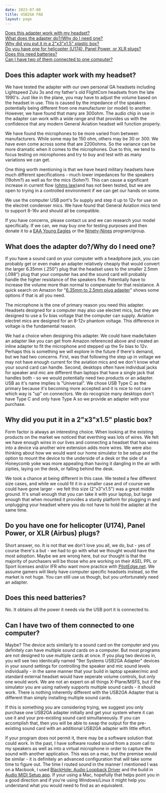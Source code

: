 ```yaml
---
date: 2023-07-08
title: USB2GA FAQ
layout: page
---
```


[Does this adapter work with my headset?](#does-this-adapter-work-with-my-headset)  
[What does the adapter do?/Why do I need one?](#what-does-the-adapter-dowhy-do-i-need-one)  
[Why did you put it in a 2"x3"x1.5" plastic box?](#why-did-you-put-it-in-a-2x3x15-plastic-box)  
[Do you have one for helicopter (U174), Panel Power, or XLR plugs?](#do-you-have-one-for-helicopter-u174-panel-power-or-xlr-airbus-plugs)  
[Does this need batteries?](#does-this-need-batteries)  
[Can I have two of them connected to one computer?](#can-i-have-two-of-them-connected-to-one-computer)

## Does this adapter work with my headset?  ##
We have tested the adapter with our own personal GA headsets including Lightspeed Zulu 3s and my father's old FlightCom headsets from the late 1990's. Just like in the plane, you may have to adjust the volume based on the headset in use. This is caused by the impedance of the speakers potentially being different from one manufacturer (or model) to another. However, we have found that many are 300ohm. The audio chip in use in the adapter can work with a wide range and that provides us with the confidence that any modern General Aviation headset will function properly. 

We have found the microphones to be more varied from between manufacturers. While some may be 150 ohm, others may be 30 or 300. We have even come across some that are 2200ohms. So the variance can be more dramatic when it comes to the microphones. Due to this, we tend to focus testing on microphones and try to buy and test with as many variations we can get. 

One thing worth mentioning is that we have heard military headsets have much different specifications - much lower impedances for the speakers (19ohm?) as well as for the mics (5ohm?). This can cause a significant increase in current flow ([ohms law](https://en.wikipedia.org/wiki/Ohm's_law))and has not been tested, but we are open to trying in a controlled environment if we can get our hands on some. 

We use the computer USB port's 5v supply and step it up to 12v for use on the electret condenser mics. We have found that General Aviation mics tend to support 8-16v and should all be compatible. 

If you have concerns, please contact us and we can research your model specifically. If we can, we may buy one for testing purposes and then donate it to a [EAA Young Eagles](https://www.eaa.org/eaa/youth/free-ye-flights) or the [Ninety-Nines](https://www.ninety-nines.org/) program/group.

## What does the adapter do?/Why do I need one? ##
If you have a sound card on your computer with a headphone jack, you can probably get or even make an adapter relatively cheaply that would convert the larger 6.35mm (.250") plug that the headset uses to the smaller 2.5mm (.098") plug that your computer has and the sound card will probably handle the higher resistance of the speakers fine. Potentially have to increase the volume more than normal to compensate for that resistance. A quick search on Amazon for "[6.35mm to 2.5mm plug adapter](https://www.amazon.com/s?k=6.35mm+to+2.5mm+plug+adapter)" shows some options if  that is all you need.  

The microphone is the one of primary reason you need this adapter. Headsets designed for a computer may also use electret mics, but they are designed to use a 5v bias voltage that the computer can supply. Aviation electret mics are designed for an 8-12v phantom voltage. This difference in voltage is the fundamental reason.  

We had a choice when designing this adapter. We could have made/taken an adapter like you can get from Amazon referenced above and created an inline adapter to fit the microphone and stepped up the 5v bias to 12v. Perhaps this is something we will explore in the future if there's demand, but we had two concerns. First, was that following the step up in voltage we may not have enough current for the aviation mics and we don't know what your sound card can handle. Second, desktops often have individual jacks for speaker and mic are different than laptops that have a single jack that handles both - so we would potentially need two products or an adapter. USB as it's name implies is "Universal". We chose USB Type C as the primary because it's becoming more accepted and it is nice to not care which way is "up" on connectors. We do recognize many desktops don't have Type C and only have Type A so we provide an adapter with your purchase.

## Why did you put it in a 2"x3"x1.5" plastic box? ##
Form factor is always an interesting choice. When looking at the existing products on the market we noticed that everthing was lots of wires. We felt we have enough wires in our lives and connecting a headset that has wires into a device via another wire extension adds more wires. We were also thinking about how we would want our home simulator to be setup and the option to mount the device to the underside of a desk or the side of a Honeycomb yoke was more appealing than having it dangling in the air with zipties, laying on the desk, or falling behind the desk. 

We took a chance at being different in this case. We tested a few different size cases, and while we could fit it in a smaller case and of course we could have gone larger - we felt this size (2"x3"x1.5") was a great middle ground. It's small enough that you can take it with your laptop, but large enough that when mounted it provides a sturdy platform for plugging in and unplugging your headset where you do not have to hold the adapter at the same time. 

## Do you have one for helicopter (U174), Panel Power, or XLR (Airbus) plugs? ##
Short answer, no. It is not that we don't love you all, we do, but - yes of course there's a but - we had to go with what we thought would have the most adoption. Maybe we are wrong here, but our thought is that the majority of purchasers will be those who are working on their ASEL PPL or Sport licenses and/or IFR who want more practice with [PilotEdge.net](https://pilotedge.net). We assume gamers will likely have computer specific headsets instead, so the market is not huge. You can still use us though, but you unfortunately need an adapter.

## Does this need batteries? ##
No. It obtains all the power it needs via the USB port it is connected to.

## Can I have two of them connected to one computer? ##
Maybe? The device acts similarly to a sound card on the computer and you definitely can have multiple sound cards on a computer. But most programs are not designed to use multiple cards at once. If you plug two devices in, you will see two identically named "9er Systems USB2GA Adapter" devices in your sound settings for controlling the speaker and mic sound levels individually - in the same manner that your build in laptop speaker/mic and standard external headset would have seperate volume controls, but only one would work. We are not an expert on all things X-Plane/MSFS, but if the simulator you are using natively supports multiple sound cards - it should work. There is nothing inherently different with the USB2GA Adapter that is different than simply installing multiple sound cards.

If this is something you are considering trying, we suggest you only purchase one USB2GA adapter initially and get your system where it can use it and your pre-existing sound card simultaneously. If you can accomplish that, then you will be able to swap the output for the pre-existing sound card with an additional USB2GA adapter with little effort.

If your program does not permit it, there may be a software solution that could work. In the past, I have software routed sound from a zoom call to my speakers as well as into a virtual microphone in order to capture the sound with another application. This was on a mac, but the premise would be similar - it is definitely an advanced configuration that will take some time to figure out. The time I routed sound in the manner I mentioned I was on a Macbook, I used [BlackHole: Audio Loopback Driver](https://github.com/ExistentialAudio/BlackHole) and the build in [Audio MIDI Setup app](https://support.apple.com/guide/audio-midi-setup/welcome/mac). If your using a Mac, hopefully that helps point you in a good direction and if you're using Windows/Linux it might help you understand what you would need to find as an equivalent.
